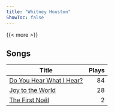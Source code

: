 ```yaml
---
title: "Whitney Houston"
ShowToc: false
---
```


{{< more >}}

## Songs
Title | Plays 
----- | -----: 
[Do You Hear What I Hear?](/songs/do-you-hear-what-i-hear) | 84
[Joy to the World](/songs/joy-to-the-world) | 28
[The First Noël](/songs/the-first-noel) | 2

